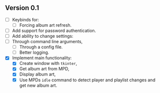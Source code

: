 ## Version 0.1

- [ ] Keybinds for:
	- [ ] Forcing album art refresh.
- [ ] Add support for password authentication.
- [ ] Add ability to change settings:
- [ ] Through command line arguments,
	- [ ] Through a config file.
	- [ ] Better logging.
- [x] Implement main functionality:
	- [x] Create window with `tkinter`,
	- [x] Get album art from MPD,
	- [x] Display album art,
	- [x] Use MPDs `idle` command to detect player and playlist changes
	and get new album art.
